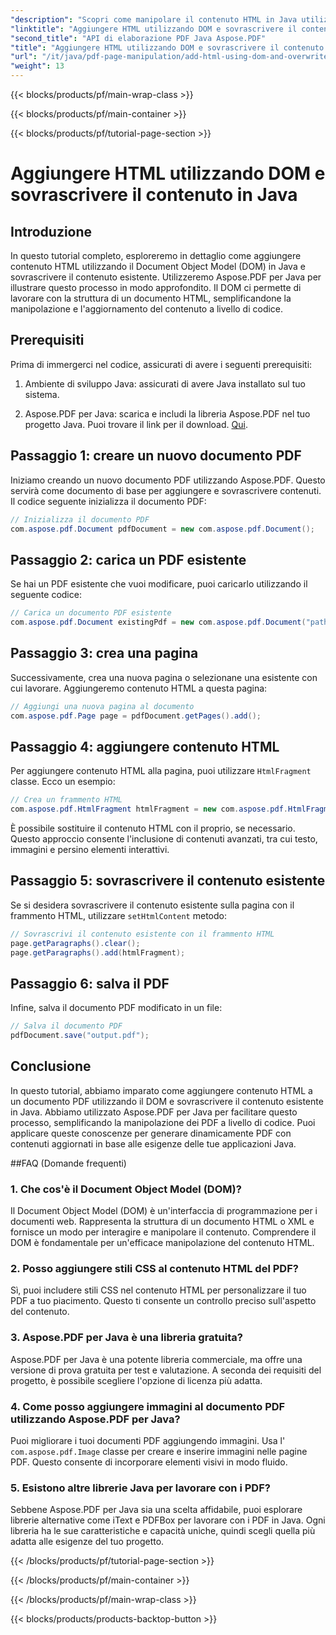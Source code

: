 ```yaml
---
"description": "Scopri come manipolare il contenuto HTML in Java utilizzando il DOM (Document Object Model) e sovrascrivere il contenuto esistente. Segui questa guida passo passo con esempi di codice sorgente utilizzando Aspose.PDF per Java."
"linktitle": "Aggiungere HTML utilizzando DOM e sovrascrivere il contenuto in Java"
"second_title": "API di elaborazione PDF Java Aspose.PDF"
"title": "Aggiungere HTML utilizzando DOM e sovrascrivere il contenuto in Java"
"url": "/it/java/pdf-page-manipulation/add-html-using-dom-and-overwrite-content-in-java/"
"weight": 13
---
```


{{< blocks/products/pf/main-wrap-class >}}

{{< blocks/products/pf/main-container >}}

{{< blocks/products/pf/tutorial-page-section >}}

# Aggiungere HTML utilizzando DOM e sovrascrivere il contenuto in Java


## Introduzione

In questo tutorial completo, esploreremo in dettaglio come aggiungere contenuto HTML utilizzando il Document Object Model (DOM) in Java e sovrascrivere il contenuto esistente. Utilizzeremo Aspose.PDF per Java per illustrare questo processo in modo approfondito. Il DOM ci permette di lavorare con la struttura di un documento HTML, semplificandone la manipolazione e l'aggiornamento del contenuto a livello di codice.

## Prerequisiti

Prima di immergerci nel codice, assicurati di avere i seguenti prerequisiti:

1. Ambiente di sviluppo Java: assicurati di avere Java installato sul tuo sistema.

2. Aspose.PDF per Java: scarica e includi la libreria Aspose.PDF nel tuo progetto Java. Puoi trovare il link per il download. [Qui](https://releases.aspose.com/pdf/java/).

## Passaggio 1: creare un nuovo documento PDF

Iniziamo creando un nuovo documento PDF utilizzando Aspose.PDF. Questo servirà come documento di base per aggiungere e sovrascrivere contenuti. Il codice seguente inizializza il documento PDF:

```java
// Inizializza il documento PDF
com.aspose.pdf.Document pdfDocument = new com.aspose.pdf.Document();
```

## Passaggio 2: carica un PDF esistente

Se hai un PDF esistente che vuoi modificare, puoi caricarlo utilizzando il seguente codice:

```java
// Carica un documento PDF esistente
com.aspose.pdf.Document existingPdf = new com.aspose.pdf.Document("path/to/existing.pdf");
```

## Passaggio 3: crea una pagina

Successivamente, crea una nuova pagina o selezionane una esistente con cui lavorare. Aggiungeremo contenuto HTML a questa pagina:

```java
// Aggiungi una nuova pagina al documento
com.aspose.pdf.Page page = pdfDocument.getPages().add();
```

## Passaggio 4: aggiungere contenuto HTML

Per aggiungere contenuto HTML alla pagina, puoi utilizzare `HtmlFragment` classe. Ecco un esempio:

```java
// Crea un frammento HTML
com.aspose.pdf.HtmlFragment htmlFragment = new com.aspose.pdf.HtmlFragment("<h1>Hello, World!</h1>");
```

È possibile sostituire il contenuto HTML con il proprio, se necessario. Questo approccio consente l'inclusione di contenuti avanzati, tra cui testo, immagini e persino elementi interattivi.

## Passaggio 5: sovrascrivere il contenuto esistente

Se si desidera sovrascrivere il contenuto esistente sulla pagina con il frammento HTML, utilizzare `setHtmlContent` metodo:

```java
// Sovrascrivi il contenuto esistente con il frammento HTML
page.getParagraphs().clear();
page.getParagraphs().add(htmlFragment);
```

## Passaggio 6: salva il PDF

Infine, salva il documento PDF modificato in un file:

```java
// Salva il documento PDF
pdfDocument.save("output.pdf");
```

## Conclusione

In questo tutorial, abbiamo imparato come aggiungere contenuto HTML a un documento PDF utilizzando il DOM e sovrascrivere il contenuto esistente in Java. Abbiamo utilizzato Aspose.PDF per Java per facilitare questo processo, semplificando la manipolazione dei PDF a livello di codice. Puoi applicare queste conoscenze per generare dinamicamente PDF con contenuti aggiornati in base alle esigenze delle tue applicazioni Java.

##FAQ (Domande frequenti)

### 1. Che cos'è il Document Object Model (DOM)?
   Il Document Object Model (DOM) è un'interfaccia di programmazione per i documenti web. Rappresenta la struttura di un documento HTML o XML e fornisce un modo per interagire e manipolare il contenuto. Comprendere il DOM è fondamentale per un'efficace manipolazione del contenuto HTML.

### 2. Posso aggiungere stili CSS al contenuto HTML del PDF?
   Sì, puoi includere stili CSS nel contenuto HTML per personalizzare il tuo PDF a tuo piacimento. Questo ti consente un controllo preciso sull'aspetto del contenuto.

### 3. Aspose.PDF per Java è una libreria gratuita?
   Aspose.PDF per Java è una potente libreria commerciale, ma offre una versione di prova gratuita per test e valutazione. A seconda dei requisiti del progetto, è possibile scegliere l'opzione di licenza più adatta.

### 4. Come posso aggiungere immagini al documento PDF utilizzando Aspose.PDF per Java?
   Puoi migliorare i tuoi documenti PDF aggiungendo immagini. Usa l' `com.aspose.pdf.Image` classe per creare e inserire immagini nelle pagine PDF. Questo consente di incorporare elementi visivi in modo fluido.

### 5. Esistono altre librerie Java per lavorare con i PDF?
   Sebbene Aspose.PDF per Java sia una scelta affidabile, puoi esplorare librerie alternative come iText e PDFBox per lavorare con i PDF in Java. Ogni libreria ha le sue caratteristiche e capacità uniche, quindi scegli quella più adatta alle esigenze del tuo progetto.


{{< /blocks/products/pf/tutorial-page-section >}}

{{< /blocks/products/pf/main-container >}}

{{< /blocks/products/pf/main-wrap-class >}}

{{< blocks/products/products-backtop-button >}}